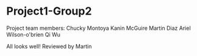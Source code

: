 # Project1-Group2
Project team members: 
Chucky Montoya
Kanin McGuire
Martin Diaz
Ariel Wilson-o'brien
Qi Wu

All looks well! Reviewed by Martin
